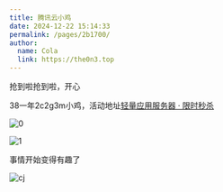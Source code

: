 ```yaml
---
title: 腾讯云小鸡
date: 2024-12-22 15:14:33
permalink: /pages/2b1700/
author: 
  name: Cola
  link: https://the0n3.top
---
```

抢到啦抢到啦，开心

38一年2c2g3m小鸡，活动地址[轻量应用服务器 · 限时秒杀](https://cloud.tencent.com/act/pro/Featured?from=24350)

![0](https://the0n3.top/medias/tencent/0.png)

![1](https://the0n3.top/medias/tencent/1.png)


事情开始变得有趣了

![cj](https://the0n3.top/medias/zz-meme/cj.jpg)